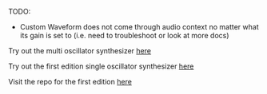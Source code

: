 TODO:
  - Custom Waveform does not come through audio context no matter what its gain is set to (i.e. need to troubleshoot or look at more docs)

Try out the multi oscillator synthesizer [here](https://web-multi-synth.vercel.app/)

Try out the first edition single oscillator synthesizer [here](https://rmb-synth.vercel.app/)

Visit the repo for the first edition [here](https://github.com/rolinmb/web-synth)
